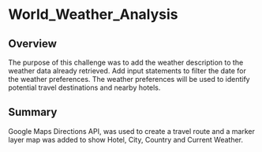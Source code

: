 # World_Weather_Analysis

## Overview
The purpose of this challenge was to add the weather description to the weather data already retrieved. Add input statements to filter the date for the weather preferences. The weather preferences will be used to identify potential travel destinations and nearby hotels.

## Summary

Google Maps Directions API, was used to create a travel route and a marker layer map was added to show Hotel, City, Country and Current Weather.

